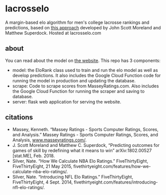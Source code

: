 # lacrosselo
A margin-based elo algorithm for men's college lacrosse rankings and predictions, based on [this approach](https://arxiv.org/abs/1802.00527) developed by John Scott Moreland and Matthew Superdock. Hosted at lacrosselo.com

## about
You can read about the model on [the website](lacrosselo.com/about). This repo has 3 components:
* model: the EloRank class used to train and run the elo model as well as develop predictions. It also includes the Google Cloud Function code for running the model in production and updating the database.
* scrape: Code to scrape scores from MasseyRatings.com. Also includes the Google Cloud Function for running the scraper and saving to database.
* server: flask web application for serving the website.

## citations

* Massey, Kenneth. “Massey Ratings - Sports Computer Ratings, Scores, and Analysis.” Massey Ratings - Sports Computer Ratings, Scores, and Analysis, www.masseyratings.com/.
* J. Scott Moreland and Matthew C. Superdock, “Predicting outcomes for games of skill by redefining what it means to win” 	arXiv:1802.00527 [stat.ME], Feb. 2018.
* Silver, Nate. “How We Calculate NBA Elo Ratings.” FiveThirtyEight, FiveThirtyEight, 21 May 2015, fivethirtyeight.com/features/how-we-calculate-nba-elo-ratings/.
* Silver, Nate. “Introducing NFL Elo Ratings.” FiveThirtyEight, FiveThirtyEight, 4 Sept. 2014, fivethirtyeight.com/features/introducing-nfl-elo-ratings/.
